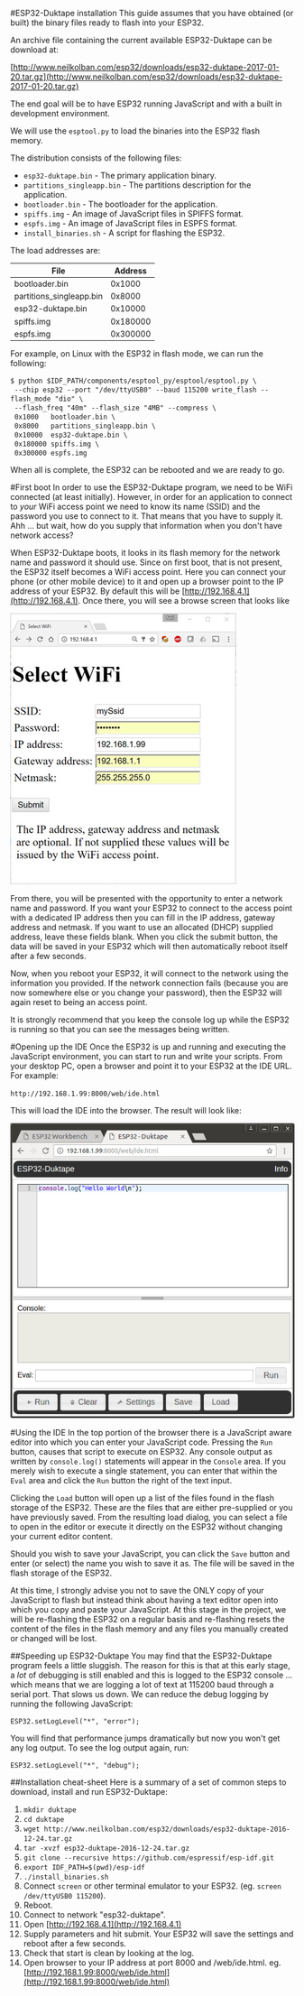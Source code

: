 #ESP32-Duktape installation
This guide assumes that you have obtained (or built) the binary files ready to flash
into your ESP32.

An archive file containing the current available ESP32-Duktape can be download at:

[http://www.neilkolban.com/esp32/downloads/esp32-duktape-2017-01-20.tar.gz](http://www.neilkolban.com/esp32/downloads/esp32-duktape-2017-01-20.tar.gz)


The end goal will be to have ESP32 running JavaScript and
with a built in development environment.

We will use the `esptool.py` to load the binaries into the ESP32 flash memory.

The distribution consists of the following files:

* `esp32-duktape.bin` - The primary application binary.
* `partitions_singleapp.bin` - The partitions description for the application.
* `bootloader.bin` - The bootloader for the application.
* `spiffs.img` - An image of JavaScript files in SPIFFS format.
* `espfs.img` - An image of JavaScript files in ESPFS format.
* `install_binaries.sh` - A script for flashing the ESP32.

The load addresses are:

|File                     |Address  |
|-------------------------|---------|
|bootloader.bin           |0x1000   |
|partitions_singleapp.bin |0x8000   |
|esp32-duktape.bin        |0x10000  |
|spiffs.img               |0x180000 |
|espfs.img                |0x300000 |

For example, on Linux with the ESP32 in flash mode, we can run the following:
```
$ python $IDF_PATH/components/esptool_py/esptool/esptool.py \
 --chip esp32 --port "/dev/ttyUSB0" --baud 115200 write_flash --flash_mode "dio" \
 --flash_freq "40m" --flash_size "4MB" --compress \
 0x1000   bootloader.bin \
 0x8000   partitions_singleapp.bin \
 0x10000  esp32-duktape.bin \
 0x180000 spiffs.img \
 0x300000 espfs.img
```

When all is complete, the ESP32 can be rebooted and we are ready to go.

#First boot
In order to use the ESP32-Duktape program, we need to be WiFi connected (at least
initially).  However, in order for an application to connect to *your* WiFi access point
we need to know its name (SSID) and the password you use to connect to it.  That means
that you have to supply it.  Ahh ... but wait, how do you supply that information when
you don't have network access?

When ESP32-Duktape boots, it looks in its flash memory for the network name
and password it should use.  Since on first boot, that is not present, the ESP32 itself
becomes a WiFi access point.  Here you can connect your phone (or other mobile device)
to it and open up a browser point to the IP address of your ESP32.  By default this
will be [http://192.168.4.1](http://192.168.4.1).  Once there, you will see a browse
screen that looks like

![bootwifi](images/bootwifi.jpg)

From there, you will be presented with the opportunity to enter a network name and
password.  If you want your ESP32 to connect to the access point with a dedicated IP
address then you can fill in the IP address, gateway address and netmask.  If you want
to use an allocated (DHCP) supplied address, leave these fields blank.  When you click
the submit button, the data will be saved in your ESP32 which will then automatically
reboot itself after a few seconds.

Now, when you reboot your ESP32, it will connect to the network using the information
you provided.  If the 
network connection fails (because you are now somewhere else or you change your password),
then the ESP32 will again reset to being an access point.

It is strongly recommend that you keep the console log up while the ESP32 is running
so that you can see the messages being written.

#Opening up the IDE
Once the ESP32 is up and running and executing the JavaScript environment, you can start
to run and write your scripts.  From your desktop PC, open a browser and point it to your
ESP32 at the IDE URL.  For example:

`http://192.168.1.99:8000/web/ide.html`

This will load the IDE into the browser.  The result will look like:

![editor2](images/editor2.jpg)

#Using the IDE
In the top portion of the browser there is a JavaScript aware editor into which you can
enter your JavaScript code.  Pressing the `Run` button, causes that script to execute on
ESP32.  Any console output as written by `console.log()` statements will appear in the
`Console` area.  If you merely wish to execute a single statement, you can enter that
within the `Eval` area and click the `Run` button the right of the text input.

Clicking the `Load` button will open up a list of the files found in the flash storage
of the ESP32.  These are the files that are either pre-supplied or you have previously
saved.  From the resulting load dialog, you can select a file to open in the editor or
execute it directly on the ESP32 without changing your current editor content.

Should you wish to save your JavaScript, you can click the `Save` button and enter
(or select) the name you wish to save it as.  The file will be saved in the flash
storage of the ESP32.

At this time, I strongly advise you not to save the ONLY copy of your JavaScript to flash
but instead think about having a text editor open into which you copy and paste your
JavaScript.  At this stage in the project, we will be re-flashing the ESP32 on a regular
basis and re-flashing resets the content of the files in the flash memory and any files
you manually created or changed will be lost.


##Speeding up ESP32-Duktape
You may find that the ESP32-Duktape program feels a little sluggish.  The reason for this
is that at this early stage, a *lot* of debugging is still enabled and this is logged to
the ESP32 console ... which means that we are logging a lot of text at 115200 baud through
a serial port.  That slows us down.  We can reduce the debug logging by running the following
JavaScript:

```
ESP32.setLogLevel("*", "error");
```

You will find that performance jumps dramatically but now you won't get any log output.  To see
the log output again, run:

```
ESP32.setLogLevel("*", "debug");
```

##Installation cheat-sheet
Here is a summary of a set of common steps to download, install and run ESP32-Duktape:

1. `mkdir duktape`
2. `cd duktape`
3. `wget http://www.neilkolban.com/esp32/downloads/esp32-duktape-2016-12-24.tar.gz`
4. `tar -xvzf esp32-duktape-2016-12-24.tar.gz`
5. `git clone --recursive https://github.com/espressif/esp-idf.git`
6. `export IDF_PATH=$(pwd)/esp-idf`
7. `./install_binaries.sh`
8. Connect `screen` or other terminal emulator to your ESP32. (eg. `screen /dev/ttyUSB0 115200`).
9. Reboot.
10. Connect to network "esp32-duktape".
11. Open [http://192.168.4.1](http://192.168.4.1)
12. Supply parameters and hit submit.  Your ESP32 will save the settings and reboot after a few seconds.
13. Check that start is clean by looking at the log.
14. Open browser to your IP address at port 8000 and /web/ide.html.
eg. [http://192.168.1.99:8000/web/ide.html](http://192.168.1.99:8000/web/ide.html)